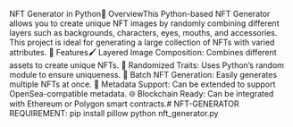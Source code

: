 NFT Generator in Python📌 OverviewThis Python-based NFT Generator allows you to create unique NFT images by randomly combining different layers such as backgrounds, characters, eyes, mouths, and accessories. This project is ideal for generating a large collection of NFTs with varied attributes.
🚀 Features🖌 Layered Image Composition: Combines different assets to create unique NFTs.
🎲 Randomized Traits: Uses Python’s random module to ensure uniqueness.
📂 Batch NFT Generation: Easily generates multiple NFTs at once.
📝 Metadata Support: Can be extended to support OpenSea-compatible metadata.
🌐 Blockchain Ready: Can be integrated with Ethereum or Polygon smart contracts.# NFT-GENERATOR
REQUIREMENT:
pip install pillow
python nft_generator.py
